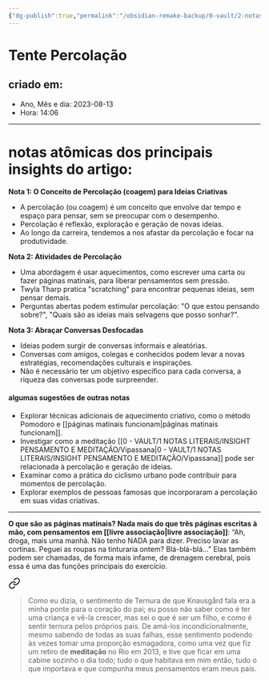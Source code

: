 ```yaml
---
{"dg-publish":true,"permalink":"/obsidian-remake-backup/0-vault/2-notas-permanentes/try-percolating/","tags":["permanente"],"dgHomeLink":true,"dgShowLocalGraph":true,"dgShowFileTree":true,"dgEnableSearch":true,"noteIcon":""}
---
```


# Tente Percolação

## criado em: 
-  Ano, Mês e dia: 2023-08-13
- Hora: 14:06
---

# notas atômicas dos principais insights do artigo:

**Nota 1: O Conceito de Percolação (coagem) para Ideias Criativas**

- A percolação (ou coagem) é um conceito que envolve dar tempo e espaço para pensar, sem se preocupar com o desempenho.
- Percolação é reflexão, exploração e geração de novas ideias.
- Ao longo da carreira, tendemos a nos afastar da percolação e focar na produtividade.

**Nota 2: Atividades de Percolação**

- Uma abordagem é usar aquecimentos, como escrever uma carta ou fazer páginas matinais, para liberar pensamentos sem pressão.
- Twyla Tharp pratica "scratching" para encontrar pequenas ideias, sem pensar demais.
- Perguntas abertas podem estimular percolação: "O que estou pensando sobre?", "Quais são as ideias mais selvagens que posso sonhar?".

**Nota 3: Abraçar Conversas Desfocadas**

- Ideias podem surgir de conversas informais e aleatórias.
- Conversas com amigos, colegas e conhecidos podem levar a novas estratégias, recomendações culturais e inspirações.
- Não é necessário ter um objetivo específico para cada conversa, a riqueza das conversas pode surpreender.

#### algumas sugestões de outras notas

- Explorar técnicas adicionais de aquecimento criativo, como o método Pomodoro e [[páginas matinais funcionam\|páginas matinais funcionam]].
- Investigar como a meditação [[0 - VAULT/1 NOTAS LITERAIS/INSIGHT PENSAMENTO E MEDITAÇÃO/Vipassana\|0 - VAULT/1 NOTAS LITERAIS/INSIGHT PENSAMENTO E MEDITAÇÃO/Vipassana]] pode ser relacionada à percolação e geração de ideias.
- Examinar como a prática do ciclismo urbano pode contribuir para momentos de percolação.
- Explorar exemplos de pessoas famosas que incorporaram a percolação em suas vidas criativas.

---


<div class="transclusion internal-embed is-loaded"><div class="markdown-embed">



**O que são as páginas matinais? Nada mais do que três páginas escritas à mão, com pensamentos em [[livre associação\|livre associação]]**: “Ah, droga, mais uma manhã. Não tenho NADA para dizer. Preciso lavar as cortinas. Peguei as roupas na tinturaria ontem? Blá-blá-blá...” Elas também podem ser chamadas, de forma mais infame, de drenagem cerebral, pois essa é uma das funções principais do exercício. 

</div></div>



<div class="transclusion internal-embed is-loaded"><a class="markdown-embed-link" href="/0-vault/1-notas-literais/insight-pensamento-e-meditacao/vipassana/#8f7464" aria-label="Open link"><svg xmlns="http://www.w3.org/2000/svg" width="24" height="24" viewBox="0 0 24 24" fill="none" stroke="currentColor" stroke-width="2" stroke-linecap="round" stroke-linejoin="round" class="svg-icon lucide-link"><path d="M10 13a5 5 0 0 0 7.54.54l3-3a5 5 0 0 0-7.07-7.07l-1.72 1.71"></path><path d="M14 11a5 5 0 0 0-7.54-.54l-3 3a5 5 0 0 0 7.07 7.07l1.71-1.71"></path></svg></a><div class="markdown-embed">



>Como eu dizia, o sentimento de Ternura de que Knausgård fala era a minha ponte para o coração do pai; eu posso não saber como é ter uma criança e vê-la crescer, mas sei o que é ser um filho, e como é sentir ternura pelos próprios pais. De amá-los incondicionalmente, mesmo sabendo de todas as suas falhas, esse sentimento podendo às vezes tomar uma proporção esmagadora, como uma vez que fiz um retiro de **meditação** no Rio em 2013, e tive que ficar em uma cabine sozinho o dia todo; tudo o que habitava em mim então, tudo o que importava e que compunha meus pensamentos eram meus pais.

</div></div>
